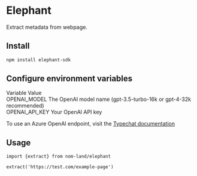# Elephant
Extract metadata from webpage.

## Install
```bash
npm install elephant-sdk
```

## Configure environment variables
Variable	      Value  
OPENAI_MODEL    The OpenAI model name (gpt-3.5-turbo-16k or gpt-4-32k recommended)  
OPENAI_API_KEY	Your OpenAI API key  

To use an Azure OpenAI endpoint, visit the [Typechat documentation](https://microsoft.github.io/TypeChat/docs/examples/)

## Usage

```
import {extract} from nom-land/elephant

extract('https://test.com/example-page')
```